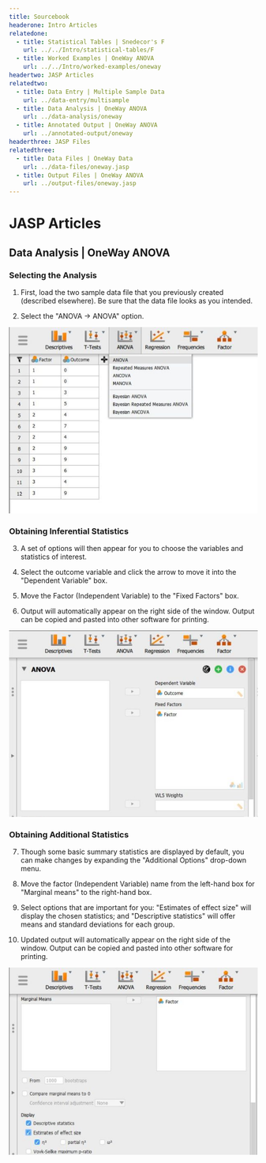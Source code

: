 ```yaml
---
title: Sourcebook
headerone: Intro Articles
relatedone:
  - title: Statistical Tables | Snedecor's F
    url: ../../Intro/statistical-tables/F
  - title: Worked Examples | OneWay ANOVA
    url: ../../Intro/worked-examples/oneway
headertwo: JASP Articles
relatedtwo:
  - title: Data Entry | Multiple Sample Data
    url: ../data-entry/multisample
  - title: Data Analysis | OneWay ANOVA
    url: ../data-analysis/oneway
  - title: Annotated Output | OneWay ANOVA
    url: ../annotated-output/oneway
headerthree: JASP Files
relatedthree:
  - title: Data Files | OneWay Data
    url: ../data-files/oneway.jasp
  - title: Output Files | OneWay ANOVA
    url: ../output-files/oneway.jasp
---
```


# JASP Articles

## Data Analysis | OneWay ANOVA

### Selecting the Analysis

1. First, load the two sample data file that you previously created (described elsewhere). Be sure that the data file looks as you intended. 

2. Select the "ANOVA → ANOVA" option. 

<p align="center"><kbd><img src="oneway1.png"></kbd></p>

### Obtaining Inferential Statistics

3. A set of options will then appear for you to choose the variables and statistics of interest.

4. Select the outcome variable and click the arrow to move it into the "Dependent  Variable" box. 

5. Move the Factor (Independent Variable) to the "Fixed Factors" box.

6. Output will automatically appear on the right side of the window. Output can be copied and pasted into other software for printing.

<p align="center"><kbd><img src="oneway2.png"></kbd></p>

### Obtaining Additional Statistics

7. Though some basic summary  statistics are displayed by default, you can make changes by expanding the "Additional Options" drop-down menu.

8. Move the factor (Independent Variable) name from the left-hand box for "Marginal means" to the right-hand box. 

9. Select options that are important for you: "Estimates of effect size"  will display the chosen statistics; and "Descriptive statistics" will offer means and standard deviations for each group.

10. Updated output will automatically appear on the right side of the window. Output can be copied and pasted into other software for printing.

<p align="center"><kbd><img src="oneway3.png"></kbd></p>
